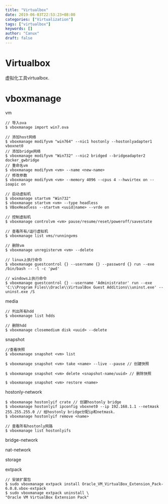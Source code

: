 ```yaml
---
title: "Virtualbox"
date: 2019-06-03T22:53:23+08:00
categories: ["Virtualization"]
tags: ["virtualbox"]
keywords: []
author: "Canux"
draft: false
---
```


# Virtualbox

虚拟化工具virtualbox.

# vboxmanage

vm

    // 导入ova
    $ vboxmanage import win7.ova 

    // 添加host网络
    $ vboxmanage modifyvm "win764" --nic1 hostonly --hostonlyadapter1 vboxnet0
    // 添加bridge网络
    $ vboxmanage modifyvm "Win732" --nic2 bridged --bridgeadapter2 docker_gwbridge
    // 重命名vm
    $ vboxmanage modifyvm <vm> --name <new-name> 
    // 修改参数
    $ vboxmanage modifyvm <vm> --memory 4096 --cpus 4 --hwvirtex on --ioapic on

    // 启动虚拟机
    $ vboxmanage startvm "Win732"
    $ vboxmanage startvm <vm> --type headless 
    $ VBoxHeadless --startvm <uuid|name> --vrde on

    // 控制虚拟机
    $ vboxmanage controlvm <vm> pause/resume/reset/poweroff/savestate

    // 查看所有/运行虚拟机
    $ vboxmanage list vms/runningvms 

    // 删除vm
    $ vboxmanage unregistervm <vm> --delete

    // linux上执行命令
    $ vboxmanage guestcontrol {} --username {} --password {} run --exe /bin/bash -- -l -c 'pwd'

    // windows上执行命令
    $ vboxmanage guestcontrol {} --username 'Administrator' run --exe 'C:\\Program Files\\Oracle\\VirtualBox Guest Additions\\uninst.exe' -- uninst.exe /S

media

    // 列出所有hdd
    $ vboxmanage list hdds

    // 删除hdd
    $ vboxmanage closemedium disk <uuid> --delete

snapshot

    //查看快照
    $ vboxmanage snapshot <vm> list 

    $ vboxmanage snapshot <vm> take <name> --live --pause // 创建快照

    $ vboxmanage snapshot <vm> delete <snapshot-name/uuid> // 删除快照

    $ vboxmanage snapshot <vm> restore <name>

hostonly-network

    $ vboxmanage hostonlyif crate // 创建hostonly bridge
    $ vboxmanage hostonlyif ipconfig vboxnet0 --ip 192.168.1.1 --netmask 255.255.255.0 // 给hostonly bridge分配ip和netmask.
    $ vboxmanage hostonlyif remove <name>

    // 查看所有hostonly网路
    $ vboxmanage list hostonlyifs

bridge-network

nat-network

storage

extpack

    // 安装扩展包
    $ sudo vboxmanage extpack install Oracle_VM_VirtualBox_Extension_Pack-6.0.8.vbox-extpack
    $ sudo vboxmanage extpack uninstall \
    "Oracle VM VirtualBox Extension Pack"
